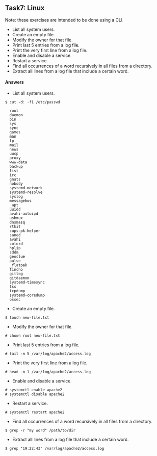 ## Task7: Linux

Note: these exercises are intended to be done using a CLI.

- List all system users.
- Create an empty file.
- Modify the owner for that file.
- Print last 5 entries from a log file.
- Print the very first line from a log file.
- Enable and disable a service.
- Restart a service.
- Find all occurrences of a word recursively in all files from a directory.
- Extract all lines from a log file that include a certain word.

#### Answers

- List all system users.

```
$ cut -d: -f1 /etc/passwd

  root
  daemon
  bin
  sys
  sync
  games
  man
  lp
  mail
  news
  uucp
  proxy
  www-data
  backup
  list
  irc
  gnats
  nobody
  systemd-network
  systemd-resolve
  syslog
  messagebus
  _apt
  uuidd
  avahi-autoipd
  usbmux
  dnsmasq
  rtkit
  cups-pk-helper
  saned
  avahi
  colord
  hplip
  sddm
  geoclue
  pulse
  _flatpak
  tincho
  gitlog
  gitdaemon
  systemd-timesync
  tss
  tcpdump
  systemd-coredump
  ossec
```

- Create an empty file.

```
$ touch new-file.txt
```

- Modify the owner for that file.

```
# chown root new-file.txt
```

- Print last 5 entries from a log file.

```
# tail -n 5 /var/log/apache2/access.log
```

- Print the very first line from a log file.

```
# head -n 1 /var/log/apache2/access.log
```

- Enable and disable a service.

```
# systemctl enable apache2
# systemctl disable apache2
```

- Restart a service.

```
# systemctl restart apache2
```

- Find all occurrences of a word recursively in all files from a directory.

```
$ grep -r "my word" /path/to/dir
```

- Extract all lines from a log file that include a certain word.

```
$ grep "19:22:43" /var/log/apache2/access.log
```
